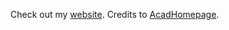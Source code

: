 Check out my [website](https://janghyeon-lee.github.io/). Credits to [AcadHomepage](https://github.com/RayeRen/acad-homepage.github.io).
